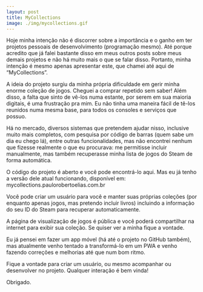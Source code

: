 ```yaml
---
layout: post
title: MyCollections
image: ./img/mycollections.gif
---
```


Hoje minha intenção não é discorrer sobre a importância e o ganho em ter projetos pessoais de desenvolvimento (programação mesmo). Até porque acredito que já falei bastante disso em meus outros posts sobre meus demais projetos e não há muito mais o que se falar disso. Portanto, minha intenção é mesmo apenas apresentar este, que chamei até aqui de “MyCollections”.

A ideia do projeto surgiu da minha própria dificuldade em gerir minha enorme coleção de jogos. Cheguei a comprar repetido sem saber! Além disso, a falta que sinto de vê-los numa estante, por serem em sua maioria digitais, é uma frustração pra mim. Eu não tinha uma maneira fácil de tê-los reunidos numa mesma base, para todos os consoles e serviços que possuo.

Há no mercado, diversos sistemas que pretendem ajudar nisso, inclusive muito mais completos, com pesquisa por código de barras (quem sabe um dia eu chego lá), entre outras funcionalidades, mas não encontrei nenhum que fizesse realmente o que eu procurava: me permitisse incluir manualmente, mas também recuperasse minha lista de jogos do Steam de forma automática.

O código do projeto é aberto e você pode encontrá-lo aqui. Mas eu já tenho a versão dele atual funcionando, disponível em: mycollections.paulorobertoelias.com.br

Você pode criar um usuário para você e manter suas próprias coleções (por enquanto apenas jogos, mas pretendo incluir livros) incluindo a informação do seu ID do Steam para recuperar automaticamente.

A página de visualização de jogos é pública e você poderá compartilhar na internet para exibir sua coleção. Se quiser ver a minha fique a vontade.

Eu já pensei em fazer um app móvel (há até o projeto no GitHub também), mas atualmente venho tentado a transformá-lo em um PWA e venho fazendo correções e melhorias até que num bom ritmo.

Fique a vontade para criar um usuário, ou mesmo acompanhar ou desenvolver no projeto. Qualquer interação é bem vinda!

Obrigado.
